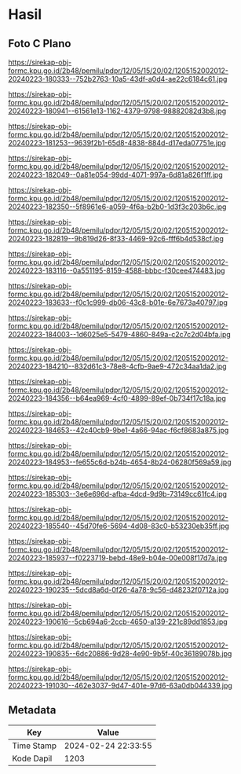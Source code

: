 # Hasil

## Foto C Plano

https://sirekap-obj-formc.kpu.go.id/2b48/pemilu/pdpr/12/05/15/20/02/1205152002012-20240223-180333--752b2763-10a5-43df-a0d4-ae22c6184c61.jpg

https://sirekap-obj-formc.kpu.go.id/2b48/pemilu/pdpr/12/05/15/20/02/1205152002012-20240223-180941--61561e13-1162-4379-9798-98882082d3b8.jpg

https://sirekap-obj-formc.kpu.go.id/2b48/pemilu/pdpr/12/05/15/20/02/1205152002012-20240223-181253--9639f2b1-65d8-4838-884d-d17eda07751e.jpg

https://sirekap-obj-formc.kpu.go.id/2b48/pemilu/pdpr/12/05/15/20/02/1205152002012-20240223-182049--0a81e054-99dd-4071-997a-6d81a826f1ff.jpg

https://sirekap-obj-formc.kpu.go.id/2b48/pemilu/pdpr/12/05/15/20/02/1205152002012-20240223-182350--5f8961e6-a059-4f6a-b2b0-1d3f3c203b6c.jpg

https://sirekap-obj-formc.kpu.go.id/2b48/pemilu/pdpr/12/05/15/20/02/1205152002012-20240223-182819--9b819d26-8f33-4469-92c6-fff6b4d538cf.jpg

https://sirekap-obj-formc.kpu.go.id/2b48/pemilu/pdpr/12/05/15/20/02/1205152002012-20240223-183116--0a551195-8159-4588-bbbc-f30cee474483.jpg

https://sirekap-obj-formc.kpu.go.id/2b48/pemilu/pdpr/12/05/15/20/02/1205152002012-20240223-183633--f0c1c999-db06-43c8-b01e-6e7673a40797.jpg

https://sirekap-obj-formc.kpu.go.id/2b48/pemilu/pdpr/12/05/15/20/02/1205152002012-20240223-184003--1d6025e5-5479-4860-849a-c2c7c2d04bfa.jpg

https://sirekap-obj-formc.kpu.go.id/2b48/pemilu/pdpr/12/05/15/20/02/1205152002012-20240223-184210--832d61c3-78e8-4cfb-9ae9-472c34aa1da2.jpg

https://sirekap-obj-formc.kpu.go.id/2b48/pemilu/pdpr/12/05/15/20/02/1205152002012-20240223-184356--b64ea969-4cf0-4899-89ef-0b734f17c18a.jpg

https://sirekap-obj-formc.kpu.go.id/2b48/pemilu/pdpr/12/05/15/20/02/1205152002012-20240223-184653--42c40cb9-9be1-4a66-94ac-f6cf8683a875.jpg

https://sirekap-obj-formc.kpu.go.id/2b48/pemilu/pdpr/12/05/15/20/02/1205152002012-20240223-184953--fe655c6d-b24b-4654-8b24-06280f569a59.jpg

https://sirekap-obj-formc.kpu.go.id/2b48/pemilu/pdpr/12/05/15/20/02/1205152002012-20240223-185303--3e6e696d-afba-4dcd-9d9b-73149cc61fc4.jpg

https://sirekap-obj-formc.kpu.go.id/2b48/pemilu/pdpr/12/05/15/20/02/1205152002012-20240223-185540--45d70fe6-5694-4d08-83c0-b53230eb35ff.jpg

https://sirekap-obj-formc.kpu.go.id/2b48/pemilu/pdpr/12/05/15/20/02/1205152002012-20240223-185937--f0223719-bebd-48e9-b04e-00e008f17d7a.jpg

https://sirekap-obj-formc.kpu.go.id/2b48/pemilu/pdpr/12/05/15/20/02/1205152002012-20240223-190235--5dcd8a6d-0f26-4a78-9c56-d48232f0712a.jpg

https://sirekap-obj-formc.kpu.go.id/2b48/pemilu/pdpr/12/05/15/20/02/1205152002012-20240223-190616--5cb694a6-2ccb-4650-a139-221c89dd1853.jpg

https://sirekap-obj-formc.kpu.go.id/2b48/pemilu/pdpr/12/05/15/20/02/1205152002012-20240223-190835--6dc20886-9d28-4e90-9b5f-40c36189078b.jpg

https://sirekap-obj-formc.kpu.go.id/2b48/pemilu/pdpr/12/05/15/20/02/1205152002012-20240223-191030--462e3037-9d47-401e-97d6-63a0db044339.jpg


## Metadata

| Key        | Value               |
| ---------- | ------------------- |
| Time Stamp | 2024-02-24 22:33:55 |
| Kode Dapil | 1203                |



